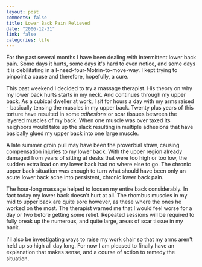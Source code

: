 ```yaml
--- 
layout: post
comments: false
title: Lower Back Pain Relieved
date: "2006-12-31"
link: false
categories: life
---
```

For the past several months I have been dealing with intermittent lower back pain. Some days it hurts, some days it's hard to even notice, and some days it is debilitating in a I-need-four-Motrin-to-move-way. I kept trying to pinpoint a cause and therefore, hopefully, a cure.

This past weekend I decided to try a massage therapist. His theory on why my lower back hurts starts in my neck. And continues through my upper back. As a cubical dweller at work, I sit for hours a day with my arms raised - basically tensing the muscles in my upper back. Twenty plus years of this torture have resulted in some <i>adhesions</i> or scar tissues between the layered muscles of my back. When one muscle was over taxed its neighbors would take up the slack resulting in multiple adhesions that have basically glued my upper back into one large muscle.

A late summer groin pull may have been the proverbial straw, causing compensation injuries to my lower back. With the upper region already damaged from years of sitting at desks that were too high or too low, the sudden extra load on my lower back had no where else to go. The chronic upper back situation was enough to turn what should have been only an acute lower back ache into persistent, chronic lower back pain.

The hour-long massage helped to loosen my entire back considerably. In fact today my lower back doesn't hurt at all. The rhombus muscles in my mid to upper back are quite sore however, as these where the ones he worked on the most. The therapist warned me that I would feel worse for a day or two before getting some relief. Repeated sessions will be required to fully break up the numerous, and quite large, areas of scar tissue in my back.

I'll also be investigating ways to raise my work chair so that my arms aren't held up so high all day long. For now I am pleased to finally have an explanation that makes sense, and a course of action to remedy the situation.
